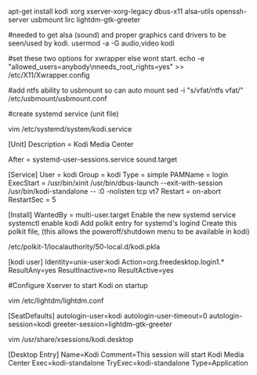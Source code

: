 apt-get install kodi xorg xserver-xorg-legacy dbus-x11 alsa-utils openssh-server usbmount lirc lightdm-gtk-greeter

#needed to get alsa (sound) and proper graphics card drivers to be seen/used by kodi.
usermod -a -G audio,video kodi

#set these two options for xwrapper else wont start.
echo -e "allowed_users=anybody\nneeds_root_rights=yes" >> /etc/X11/Xwrapper.config

#add ntfs ability to usbmount so can auto mount
sed -i "s/vfat/ntfs vfat/" /etc/usbmount/usbmount.conf

#create systemd service (unit file)

vim /etc/systemd/system/kodi.service

[Unit]
Description = Kodi Media Center

After = systemd-user-sessions.service sound.target

[Service]
User = kodi
Group = kodi
Type = simple
PAMName = login
ExecStart = /usr/bin/xinit /usr/bin/dbus-launch --exit-with-session /usr/bin/kodi-standalone -- :0 -nolisten tcp vt7
Restart = on-abort
RestartSec = 5

[Install]
WantedBy = multi-user.target
Enable the new systemd service
systemctl enable kodi
Add polkit entry for systemd's logind
Create this polkit file, (this allows the poweroff/shutdown menu to be available in kodi)

/etc/polkit-1/localauthority/50-local.d/kodi.pkla

[kodi user]
Identity=unix-user:kodi
Action=org.freedesktop.login1.*
ResultAny=yes
ResultInactive=no
ResultActive=yes


#Configure Xserver to start Kodi on startup

vim /etc/lightdm/lightdm.conf

[SeatDefaults]
autologin-user=kodi
autologin-user-timeout=0
autologin-session=kodi
greeter-session=lightdm-gtk-greeter
 

vim /usr/share/xsessions/kodi.desktop

[Desktop Entry]
Name=Kodi
Comment=This session will start Kodi Media Center
Exec=kodi-standalone
TryExec=kodi-standalone
Type=Application




